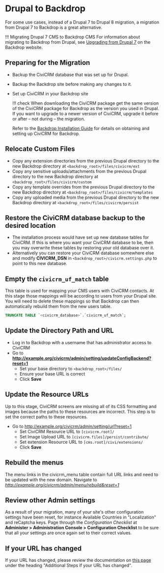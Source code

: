 # Drupal to Backdrop

For some use cases, instead of a Drupal 7 to Drupal 8 migration, a migration from Drupal 7 to Backdrop is a great alternative.

!!! Migrating Drupal 7 CMS to Backdrop CMS
        For information about migrating to Backdrop from Drupal, see [Upgrading from Drupal 7](https://backdropcms.org/upgrade-from-drupal) on the Backdrop website.

## Preparing for the Migration

* Backup the CiviCRM database that was set up for Drupal.
* Backup the Backdrop site before making any changes to it.
* Set up CiviCRM in your Backdrop site

    !!! check
            When downloading the CiviCRM package get the same version of the CiviCRM package for Backdrop as the version you used in Drupal. If you want to upgrade to a newer version of CiviCRM, upgrade it before or after – not during – the migration.

    Refer to the [Backdrop Installation Guide](../../install/backdrop.md) for details on obtaining and setting up CiviCRM for Backdrop.

## Relocate Custom Files

* Copy any extension directories from the previous Drupal directory to the new Backdrop directory at `<backdrop_root>/files/civicrm/ext`
* Copy any sensitive uploads/attachments from the previous Drupal directory to the new Backdrop directory at `<backdrop_root>/files/civicrm/custom`
* Copy any template overrides from the previous Drupal directory to the new Backdrop directory at `<backdrop_root>/files/civicrm/templates`
* Copy any uploaded media from the previous Drupal directory to the new Backdrop directory at `<backdrop_root>/files/civicrm/persist`

## Restore the CiviCRM database backup to the desired location

* The installation process would have set up new database tables for CiviCRM. If this is where you want your CiviCRM database to be, then you may overwrite these tables by restoring your old database over it.
* Alternatively you can restore your CiviCRM database somewhere else and modify **CIVICRM_DSN** in `<backdrop_root>/civicrm.settings.php` to point to this new database.

## Empty the `civicrm_uf_match` table

This table is used for mapping your CMS users with CiviCRM contacts. At this stage those mappings will be according to users from your Drupal site. You will need to delete these mappings so that Backdrop can then automatically rebuild them from the new users table.

``` sql
TRUNCATE TABLE `<civicrm_database>`.`civicrm_uf_match`;
```

## Update the Directory Path and URL

* Log in to Backdrop with a username that has administrator access to CiviCRM
* Go to **http://example.org/civicrm/admin/setting/updateConfigBackend?reset=1**
    * Set your base directory to `<backdrop_root>/files/`
    * Ensure your base URL is correct
    * Click **Save**

## Update the Resource URLs

Up to this stage, CiviCRM screens are missing all of its CSS formatting and images because the paths to these resources are incorrect. This step is to set the correct paths to these resources.

* Go to http://example.org/civicrm/admin/setting/url?reset=1
    * Set CiviCRM Resource URL to `[civicrm.root]/`
    * Set Image Upload URL to `[civicrm.files]/persist/contribute/`
    * Set extension Resource URL to `[cms.root]/civi/extensions/`
    * Click **Save**

## Rebuild the menus

The menu links in the civicrm_menu table contain full URL links and need to be updated with the new domain. Navigate to _http://example.org/civicrm/admin/menu/rebuild&reset=1_

## Review other Admin settings

As a result of your migration, many of your site's other configuration settings have been reset, for instance Available Countries in "Localization" and reCaptcha keys. Page through the _Configuration Checklist_ at **Administer > Administration Console > Configuration Checklist** to be sure that all your settings are once again set to their correct values.

## If your URL has changed

If your URL has changed, please review the documentation on [this page](../switch-servers.md) under the heading "Additional Steps if your URL has changed".
